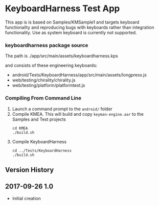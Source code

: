 # KeyboardHarness Test App #

This app is is based on Samples/KMSample1 and targets keyboard functionality and reproducing bugs with keyboards rather than integration functionality. Use as system keyboard is currently not supported.

### keyboardharness package source
The path is ./app/src/main/assets/keyboardharness.kps

and consists of these engineering keyboards:
* android/Tests/KeyboardHarness/app/src/main/assets/longpress.js
* web/testing/chirality/chirality.js
* web/testing/platform/platformtest.js

### Compiling From Command Line
1. Launch a command prompt to the `android/` folder
2. Compile KMEA. This will build and copy `keyman-engine.aar` to the Samples and Test projects
    ```
    cd KMEA
    ./build.sh
    ```
3. Compile KeyboardHarness
    ```
    cd ../Tests/KeyboardHarness
    ./build.sh
    ```

## Version History ##

## 2017-09-26 1.0
* Initial creation

